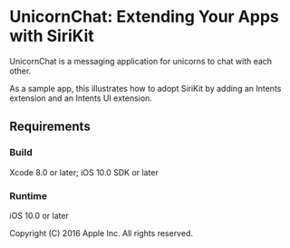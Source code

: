 # UnicornChat: Extending Your Apps with SiriKit

UnicornChat is a messaging application for unicorns to chat with each other.

As a sample app, this illustrates how to adopt SiriKit by adding an Intents extension and an Intents UI extension.

## Requirements

### Build

Xcode 8.0 or later; iOS 10.0 SDK or later

### Runtime

iOS 10.0 or later

Copyright (C) 2016 Apple Inc. All rights reserved.

